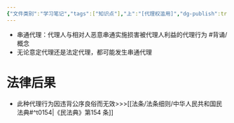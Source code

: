 ```yaml
---
{"文件类别":"学习笔记","tags":["知识点"],"上":"[代理权滥用]","dg-publish":true,"permalink":"/学习笔记/知识点/串通代理/","dgPassFrontmatter":true}
---
```


- 串通代理：代理人与相对人恶意串通实施损害被代理人利益的代理行为 #背诵/概念 
- 无论意定代理还是法定代理，都可能发生串通代理
# 法律后果
- 此种代理行为因违背公序良俗而无效>>>[[法条/法条细则/中华人民共和国民法典#^t0154\|《民法典》第154 条]]